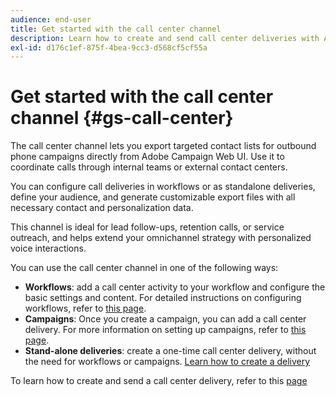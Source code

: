```yaml
---
audience: end-user
title: Get started with the call center channel
description: Learn how to create and send call center deliveries with Adobe Campaign Web
exl-id: d176c1ef-875f-4bea-9cc3-d568cf5cf55a
---
```

# Get started with the call center channel {#gs-call-center}

The call center channel lets you export targeted contact lists for outbound phone campaigns directly from Adobe Campaign Web UI. Use it to coordinate calls through internal teams or external contact centers.

You can configure call deliveries in workflows or as standalone deliveries, define your audience, and generate customizable export files with all necessary contact and personalization data.

This channel is ideal for lead follow-ups, retention calls, or service outreach, and helps extend your omnichannel strategy with personalized voice interactions.

You can use the call center channel in one of the following ways:

* **Workflows**: add a call center activity to your workflow and configure the basic settings and content. For detailed instructions on configuring workflows, refer to [this page](../workflows/gs-workflow-creation.md).
* **Campaigns**: Once you create a campaign, you can add a call center delivery. For more information on setting up campaigns, refer to [this page](../campaigns/gs-campaigns.md).
* **Stand-alone deliveries**: create a one-time call center delivery, without the need for workflows or campaigns. [Learn how to create a delivery](../msg/gs-deliveries.md)

To learn how to create and send a call center delivery, refer to this [page](../call-center/create-call-center.md)
